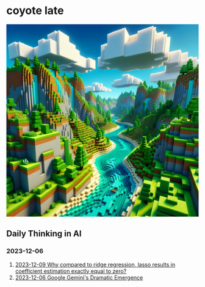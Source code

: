 # coyote late
<div align="center">
    <img src="./attachments/logo.png" width="580">
</div>


## Daily Thinking in AI
### 2023-12-06 
 1. [2023-12-09 Why compared to ridge regression, lasso results in coefficient estimation exactly equal to zero?](2023/2023-12/2023-12-09.md)
 1. [2023-12-06 Google Gemini's Dramatic Emergence](2023/2023-12/2023-12-06.md)
